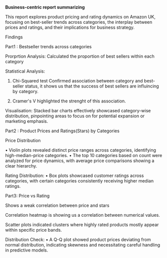 **Business-centric report summarizing** 

This report explores product pricing and rating dynamics on Amazon UK, focusing on best-seller trends across categories, the interplay between prices and ratings, and their implications for business strategy.

Findings

Part1 : Bestseller trends across categories

Prorprtion Analysis:
Calculated the proportion of best sellers within each category 

Statistical Analysis:

1. Chi-Squared test
Confirmed association between category and best-seller status, it shows us that the success of best sellers are influincing by category.

2. Cramer's V highlighted the strenght of this association.


Visualisation:
Stacked bar charts effectively showcased category-wise distribution, pinpointing areas to focus on for potential expansion or marketing emphasis.

Part2 : Product Prices and Ratings(Stars) by Categories

Price Distribution 

•	Violin plots revealed distinct price ranges across categories, identifying high-median-price categories.
•	The top 10 categories based on count were analyzed for price dynamics, with average price comparisons showing a clear hierarchy.



Rating Distribution:
•	Box plots showcased customer ratings across categories, with certain categories consistently receiving higher median ratings.


Part3: Price vs Rating

Shows a weak correlation between price and stars 

Correlation heatmap is showing us a correlation between numerical values.

Scatter plots indicated clusters where highly rated products mostly appear within specific price bands.

Distribution Check:
•	A Q-Q plot showed product prices deviating from normal distribution, indicating skewness and necessitating careful handling in predictive models.



